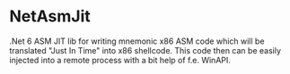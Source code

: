# NetAsmJit
.Net 6 ASM JIT lib for writing mnemonic x86 ASM code which will be translated "Just In Time" into x86 shellcode. This code then can be easily injected into a remote process with a bit help of f.e. WinAPI.
